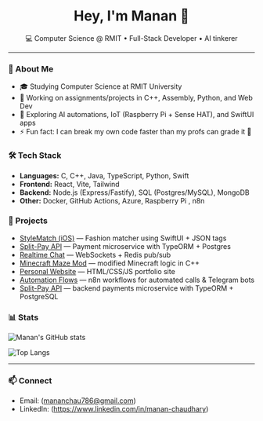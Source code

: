 <h1 align="center">Hey, I'm Manan 👋</h1>

<p align="center">
💻 Computer Science @ RMIT • Full-Stack Developer • AI tinkerer
</p>

---

### 🚀 About Me
- 🎓 Studying Computer Science at RMIT University
- 🔭 Working on assignments/projects in C++, Assembly, Python, and Web Dev
- 🌱 Exploring AI automations, IoT (Raspberry Pi + Sense HAT), and SwiftUI apps
- ⚡ Fun fact: I can break my own code faster than my profs can grade it 🤡

### 🛠 Tech Stack
- **Languages:** C, C++, Java, TypeScript, Python, Swift
- **Frontend:** React, Vite, Tailwind
- **Backend:** Node.js (Express/Fastify), SQL (Postgres/MySQL), MongoDB
- **Other:** Docker, GitHub Actions, Azure, Raspberry Pi , n8n

### 📂 Projects
- [StyleMatch (iOS)]() — Fashion matcher using SwiftUI + JSON tags  
- [Split-Pay API]() — Payment microservice with TypeORM + Postgres  
- [Realtime Chat]() — WebSockets + Redis pub/sub
- [Minecraft Maze Mod](#) — modified Minecraft logic in C++  
- [Personal Website](#) — HTML/CSS/JS portfolio site  
- [Automation Flows](#) — n8n workflows for automated calls & Telegram bots  
- [Split-Pay API](#) — backend payments microservice with TypeORM + PostgreSQL  


### 📊 Stats
![Manan's GitHub stats](https://github-readme-stats.vercel.app/api?username=Manan-Chaudhary&show_icons=true&theme=tokyonight&count_private=true&include_all_commits=true)

![Top Langs](https://github-readme-stats.vercel.app/api/top-langs/?username=Manan-Chaudhary&layout=compact&theme=tokyonight&hide=css,html)

---
### 📫 Connect
- Email: (mananchau786@gmail.com)
- LinkedIn: (https://www.linkedin.com/in/manan-chaudhary)
